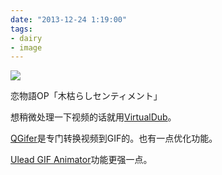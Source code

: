 ```yaml
---
date: "2013-12-24 1:19:00"
tags:
- dairy
- image
---
```


![](/assets/0060-01.gif)

恋物語OP「木枯らしセンティメント」

想稍微处理一下视频的话就用[VirtualDub](http://sourceforge.net/projects/virtualdub/)。

[QGifer](http://sourceforge.net/projects/qgifer/)是专门转换视频到GIF的。也有一点优化功能。

[Ulead GIF Animator](http://ulead-gif-animator.softonic.cn/)功能更强一点。